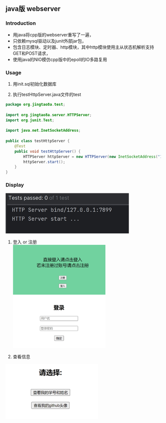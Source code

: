 ## java版 webserver

### Introduction
- 用java将cpp版的webserver重写了一遍，<br>
- 只依赖mysql驱动以及junit外部jar包，<br>
- 包含日志模块、定时器、http模块，其中http模块使用主从状态机解析支持GET和POST请求，
- 使用java的NIO模仿cpp版中的epoll的IO多路复用<br>

### Usage
1. 用init.sql初始化数据库

2. 执行testHttpServer.java文件的test

``` java
package org.jingtao8a.test;

import org.jingtao8a.server.HTTPServer;
import org.junit.Test;

import java.net.InetSocketAddress;

public class testHttpServer {
    @Test
    public void testHttpServer() {
        HTTPServer httpServer = new HTTPServer(new InetSocketAddress("127.0.0.1", 7899));
        httpServer.start();
    }
}
```

### Display
<img src="images/1.png" width=400 /><br>

1. 登入 or 注册<br>
<img src="images/2.png" width=300/> <img src="images/3.png" width=300/>


2. 查看信息<br>
<img src="images/4.png" width=300 />
